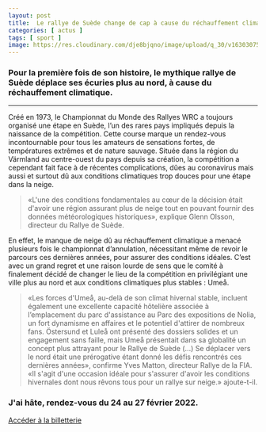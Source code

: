 ```yaml
---
layout: post
title:  Le rallye de Suède change de cap à cause du réchauffement climatique
categories: [ actus ]
tags: [ sport ]
image: https://res.cloudinary.com/dje8bjqno/image/upload/q_30/v1630307534/compressed/rallye-de-suede-au-nord-a-umea.jpg "le-rallye-de-suède-a-umeå"
---
```

<h3>Pour la première fois de son histoire, le mythique rallye de Suède déplace ses écuries plus au nord, à cause du réchauffement climatique.</h3>

*********************

Créé en 1973, le Championnat du Monde des Rallyes WRC a toujours organisé une étape en Suède, l’un des rares pays impliqués depuis la naissance de la compétition. Cette course marque un rendez-vous incontournable pour tous les amateurs de sensations fortes, de températures extrêmes et de nature sauvage. Située dans la région du Värmland au centre-ouest du pays depuis sa création, la compétition a cependant fait face à de récentes complications, dûes au coronavirus mais aussi et surtout dû aux conditions climatiques trop douces pour une étape dans la neige. 

>«L'une des conditions fondamentales au cœur de la décision était d'avoir une région assurant plus de neige tout en pouvant fournir des données météorologiques historiques», explique Glenn Olsson, directeur du Rallye de Suède.   

En effet, le manque de neige dû au réchauffement climatique a menacé plusieurs fois le championnat d’annulation, nécessitant même de revoir le parcours ces dernières années, pour assurer des conditions idéales. C’est avec un grand regret et une raison lourde de sens que le comité à finalement décidé de changer le lieu de la compétition en privilégiant une ville plus au nord et aux conditions climatiques plus stables : Umeå.

>«Les forces d'Umeå, au-delà de son climat hivernal stable, incluent également une excellente capacité hôtelière associée à l’emplacement du parc d'assistance au Parc des expositions de Nolia, un fort dynamisme en affaires et le potentiel d'attirer de nombreux fans. Östersund et Luleå ont présenté des dossiers solides et un engagement sans faille, mais Umeå présentait dans sa globalité un concept plus attrayant pour le Rallye de Suède (...) Se déplacer vers le nord était une prérogative étant donné les défis rencontrés ces dernières années», confirme Yves Matton, directeur Rallye de la FIA. «Il s'agit d'une occasion idéale pour s'assurer d'avoir les conditions hivernales dont nous rêvons tous pour un rallye sur neige.» ajoute-t-il.  

<h3>J'ai hâte, rendez-vous du 24 au 27 février 2022.</h3>

<a href="https://rallysweden.com/en/shop/festival-pack-2022/" target="_blank">Accéder à la billetterie</a>


